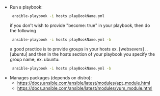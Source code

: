 * Run a playbook:
   ```sh
    ansible-playbook -i hosts playBookName.yml
   ```
   if you don't wish to provide "become: true" in your playbook, then do the following
   ```sh
    ansible-playbook -i hosts playBookName.yml -b
   ```
   a good practice is to provide groups in your hosts ex. [websevers] .. [ubuntu] and then in the hosts section of your playbook you specify the group name, ex. ubuntu:
   ```sh
    ansible-playbook -i hosts playBookName.yml -b
   ```
* Manages packages (depends on distro):
   -  https://docs.ansible.com/ansible/latest/modules/apt_module.html
   -  https://docs.ansible.com/ansible/latest/modules/yum_module.html
